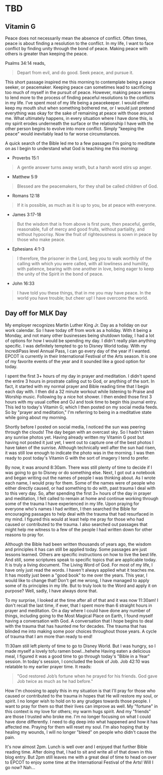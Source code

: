 # TBD

## Vitamin G

Peace does not necessarily mean the absence of conflict. Often times, peace is about finding a resolution to the conflict. In my life, I want to face conflict by finding unity through the bond of peace. Making peace with others is greater than keeping the peace.

Psalms 34:14 reads,

> Depart from evil, and do good. Seek peace, and pursue it.

This short passage inspired me this morning to contemplate being a peace seeker, or peacemaker. Keeping peace can sometimes lead to sacrificing too much of myself in the pursuit of peace. However, making peace seems to lend more to the process of finding peaceful resolutions to the conflicts in my life. I've spent most of my life being a peacekeeper. I would either keep my mouth shut when something bothered me, or I would just pretend everything was okay for the sake of remaining at peace with those around me. What ultimately happens, in every situation where I have done this, is my spirit erodes underneath the surface or the relationship I have with the other person begins to evolve into more conflict. Simply "keeping the peace" would inevitably lead to far worse circumstances.

A quick search of the Bible led me to a few passages I'm going to meditate on as I begin to understand what God is teaching me this morning:

* Proverbs 15:1
> A gentle answer turns away wrath, but a harsh word stirs up anger.

* Matthew 5:9
> Blessed are the peacemakers, for they shall be called children of God.

* Romans 12:18
> If it is possible, as much as it is up to you, be at peace with everyone.

* James 3:17-18
> But the wisdom that is from above is first pure, then peaceful, gentle, reasonable, full of mercy and good fruits, without partiality, and without hypocrisy. Now the fruit of righteousness is sown in peace by those who make peace.

* Ephesians 4:1-3
> I therefore, the prisoner in the Lord, beg you to walk worthily of the calling with which you were called, with all lowliness and humility, with patience, bearing with one another in love, being eager to keep the unity of the Spirit in the bond of peace.

* John 16:33
> I have told you these things, that in me you may have peace. In the world you have trouble; but cheer up! I have overcome the world.

## Day off for MLK Day

My employer recognizes Martin Luther King Jr. Day as a holiday on our work calendar. So I have today off from work as a holiday. With it being a Monday, and not many other businesses being shutdown today, I had a lot of options for how I would be spending my day. I didn't really plan anything specific. I was definitely tempted to go to Disney World today. With my IncrediPass level Annual Pass, I can go every day of the year if I wanted. EPCOT is currently in their International Festival of the Arts season. It is one of my favorite events of the year and it sounded like a good option for today.

I spent the first 3+ hours of my day in prayer and meditation. I didn't spend the entire 3 hours in prostrate calling out to God, or anything of the sort. In fact, it started with my normal prayer and Bible reading time that I begin each day with. I then did a 32 minute workout while listening to Praise and Worship music. Following by a nice hot shower. I then ended those first 3 hours with my usual coffee and OJ and took time to begin this journal entry. This led to today's Vitamin G; which I then posted on my social media feeds. So by "prayer and meditation," I'm referring to being in a meditative state while going about my morning.

Shortly before I posted on social media, I noticed the sun was peering through the clouds! The day began with an overcast sky. So I hadn't taken any sunrise photos yet. Having already written my Vitamin G post but having not posted it just yet, I went out to capture one of the best photos I have taken of the sunrise. Although technically well after the sun had risen, it was still low enough to indicate the photo was in the morning. I was then ready to post today's Vitamin G with the sort of imagery I tend to prefer.

By now, it was around 8:30am. There was still plenty of time to decide if I was going to go to Disney or do something else. Next, I got out a notebook and began writing out the names of people I was thinking about. As I wrote each name, I would pray for them. Some of the names were of people who either directly caused, or had something to do with, past trauma I deal with to this very day. So, after spending the first 3+ hours of the day in prayer and meditation, I felt called to remain at home and continue working through some of the trauma I have experienced in my life. Upon praying for everyone who's names I had written, I then searched the Bible for encouraging passages to help deal with the trauma that had resurfaced in my mind. I figured this would at least help me pray for those who had caused or contributed to the trauma. I also searched out passages that might help me witness to a few of the people I had written down for other reasons to pray for.

Although the Bible had been written thousands of years ago, the wisdom and principles it has can still be applied today. Some passages are just lessons learned. Others are specific instructions on how to live the best life. And still, some scriptures speak to specific topics that are applicable today. It is truly a living document. The Living Word of God. For most of my life, I have only just read the words. I haven't always applied what it teaches me. It has mostly just been a "good book" to me over the years. This year, I would like to change that! Don't get me wrong, I have managed to apply some of its principles in my life. But to truly look to the Word and apply it on purpose? Well, sadly, I have always done that.

To my surprise, I looked at the time after all of that and it was now 11:30am! I don't recall the last time, if ever, that I spent more than 6 straight hours in prayer and meditation. On a day where I could have done any number of things, including going to the Most Magical Place on Earth, I found myself having a conversation with God. A conversation that I hope begins to deal with the trauma that has haunted me for decades. The trauma that has blinded me into making some poor choices throughout those years. A cycle of trauma that I am more than ready to end!

11:30am still left plenty of time to go to Disney World. But I was hungry, so I made myself a lovely tofu ramen bowl...hehehe Having eaten a delicious meal, I figured it was a good time to go through today's "Bible in a Year" session. In today's session, I concluded the book of Job. Job 42:10 was relatable to my earlier prayer time. It reads:

> "God restored Job’s fortune when he prayed for his friends. God gave Job twice as much as he had before."

How I'm choosing to apply this in my situation is that I'll pray for those who caused or contributed to the trauma in hopes that He will restore my soul, or spirit. I no longer wish to hold on to any grudges towards those people. I want to pray for them so that their lives can improve as well. My "fortune" in this context is my love for others; my warm hugs spirit. And my "friends" are those I trusted who broke me. I'm no longer focusing on what I could have done differently. I need to dig deep into what happened and how it has affected me. Praying for them will reset my soul. I'm also hoping that by healing my wounds, I will no longer "bleed" on people who didn't cause the pain.

It's now almost 2pm. Lunch is well over and I enjoyed that further Bible reading time. After doing that, I had to sit and write all of that down in this blog entry. But 2pm still leaves me with a great deal of time to head on over to EPCOT to enjoy some time at the International Festival of the Arts! Will I go now? Nah...

